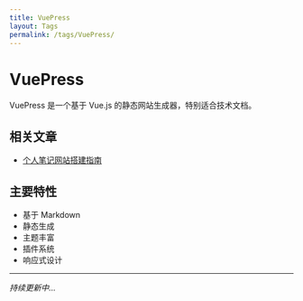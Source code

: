 ```yaml
---
title: VuePress
layout: Tags
permalink: /tags/VuePress/
---
```


# VuePress

VuePress 是一个基于 Vue.js 的静态网站生成器，特别适合技术文档。

## 相关文章

- [个人笔记网站搭建指南](/blogs/other/guide.html)

## 主要特性

- 基于 Markdown
- 静态生成
- 主题丰富
- 插件系统
- 响应式设计

---

*持续更新中...*
